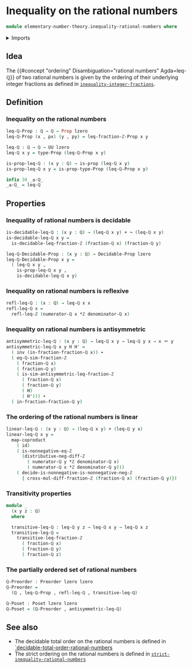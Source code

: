# Inequality on the rational numbers

```agda
module elementary-number-theory.inequality-rational-numbers where
```

<details><summary>Imports</summary>

```agda
open import elementary-number-theory.cross-multiplication-difference-integer-fractions
open import elementary-number-theory.difference-integers
open import elementary-number-theory.inequality-integer-fractions
open import elementary-number-theory.inequality-integers
open import elementary-number-theory.integer-fractions
open import elementary-number-theory.integers
open import elementary-number-theory.multiplication-integers
open import elementary-number-theory.nonnegative-integers
open import elementary-number-theory.nonpositive-integers
open import elementary-number-theory.positive-and-negative-integers
open import elementary-number-theory.positive-integers
open import elementary-number-theory.rational-numbers

open import foundation.cartesian-product-types
open import foundation.coproduct-types
open import foundation.decidable-propositions
open import foundation.dependent-pair-types
open import foundation.function-types
open import foundation.functoriality-coproduct-types
open import foundation.identity-types
open import foundation.negation
open import foundation.propositions
open import foundation.universe-levels

open import order-theory.posets
open import order-theory.preorders
```

</details>

## Idea

The {{#concept "ordering" Disambiguation="rational numbers" Agda=leq-ℚ}} of two
rational numbers is given by the ordering of their underlying integer fractions
as defined in
[`inequality-integer-fractions`](elementary-number-theory.inequality-integer-fractions.md).

## Definition

### Inequality on the rational numbers

```agda
leq-ℚ-Prop : ℚ → ℚ → Prop lzero
leq-ℚ-Prop (x , px) (y , py) = leq-fraction-ℤ-Prop x y

leq-ℚ : ℚ → ℚ → UU lzero
leq-ℚ x y = type-Prop (leq-ℚ-Prop x y)

is-prop-leq-ℚ : (x y : ℚ) → is-prop (leq-ℚ x y)
is-prop-leq-ℚ x y = is-prop-type-Prop (leq-ℚ-Prop x y)

infix 30 _≤-ℚ_
_≤-ℚ_ = leq-ℚ
```

## Properties

### Inequality of rational numbers is decidable

```agda
is-decidable-leq-ℚ : (x y : ℚ) → (leq-ℚ x y) + ¬ (leq-ℚ x y)
is-decidable-leq-ℚ x y =
  is-decidable-leq-fraction-ℤ (fraction-ℚ x) (fraction-ℚ y)

leq-ℚ-Decidable-Prop : (x y : ℚ) → Decidable-Prop lzero
leq-ℚ-Decidable-Prop x y =
  ( leq-ℚ x y ,
    is-prop-leq-ℚ x y ,
    is-decidable-leq-ℚ x y)
```

### Inequality on rational numbers is reflexive

```agda
refl-leq-ℚ : (x : ℚ) → leq-ℚ x x
refl-leq-ℚ x =
  refl-leq-ℤ (numerator-ℚ x *ℤ denominator-ℚ x)
```

### Inequality on rational numbers is antisymmetric

```agda
antisymmetric-leq-ℚ : (x y : ℚ) → leq-ℚ x y → leq-ℚ y x → x ＝ y
antisymmetric-leq-ℚ x y H H' =
  ( inv (in-fraction-fraction-ℚ x)) ∙
  ( eq-ℚ-sim-fraction-ℤ
    ( fraction-ℚ x)
    ( fraction-ℚ y)
    ( is-sim-antisymmetric-leq-fraction-ℤ
      ( fraction-ℚ x)
      ( fraction-ℚ y)
      ( H)
      ( H'))) ∙
  ( in-fraction-fraction-ℚ y)
```

### The ordering of the rational numbers is linear

```agda
linear-leq-ℚ : (x y : ℚ) → (leq-ℚ x y) + (leq-ℚ y x)
linear-leq-ℚ x y =
  map-coproduct
    ( id)
    ( is-nonnegative-eq-ℤ
      (distributive-neg-diff-ℤ
        ( numerator-ℚ y *ℤ denominator-ℚ x)
        ( numerator-ℚ x *ℤ denominator-ℚ y)))
    ( decide-is-nonnegative-is-nonnegative-neg-ℤ
      { cross-mul-diff-fraction-ℤ (fraction-ℚ x) (fraction-ℚ y)})
```

### Transitivity properties

```agda
module _
  (x y z : ℚ)
  where

  transitive-leq-ℚ : leq-ℚ y z → leq-ℚ x y → leq-ℚ x z
  transitive-leq-ℚ =
    transitive-leq-fraction-ℤ
      ( fraction-ℚ x)
      ( fraction-ℚ y)
      ( fraction-ℚ z)
```

### The partially ordered set of rational numbers

```agda
ℚ-Preorder : Preorder lzero lzero
ℚ-Preorder =
  (ℚ , leq-ℚ-Prop , refl-leq-ℚ , transitive-leq-ℚ)

ℚ-Poset : Poset lzero lzero
ℚ-Poset = (ℚ-Preorder , antisymmetric-leq-ℚ)
```

## See also

- The decidable total order on the rational numbers is defined in
  [`decidable-total-order-rational-numbers](elementary-number-theory.decidable-total-order-rational-numbers.md)
- The strict ordering on the rational numbers is defined in
  [`strict-inequality-rational-numbers`](elementary-number-theory.strict-inequality-rational-numbers.md)
